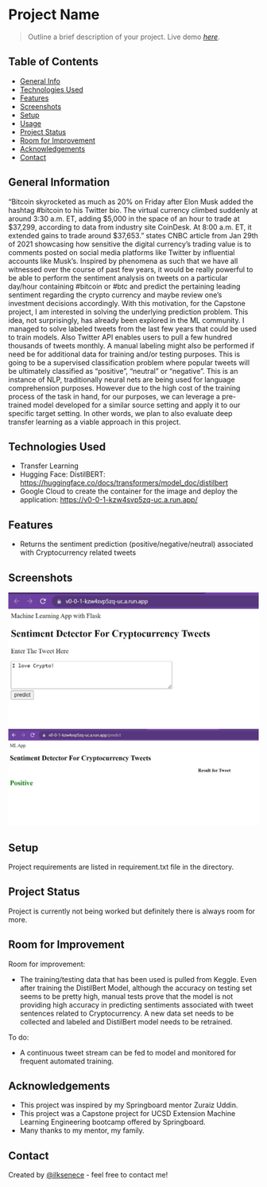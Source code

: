 # Project Name
> Outline a brief description of your project.
> Live demo [_here_](https://www.example.com). <!-- If you have the project hosted somewhere, include the link here. -->

## Table of Contents
* [General Info](#general-information)
* [Technologies Used](#technologies-used)
* [Features](#features)
* [Screenshots](#screenshots)
* [Setup](#setup)
* [Usage](#usage)
* [Project Status](#project-status)
* [Room for Improvement](#room-for-improvement)
* [Acknowledgements](#acknowledgements)
* [Contact](#contact)
<!-- * [License](#license) -->


## General Information
“Bitcoin skyrocketed as much as 20% on Friday after Elon Musk added the hashtag #bitcoin to his Twitter bio.
The virtual currency climbed suddenly at around 3:30 a.m. ET, adding $5,000 in the space of an hour to trade at $37,299, according to data from industry site CoinDesk. At 8:00 a.m. ET, it extended gains to trade around $37,653.” states CNBC article from Jan 29th of 2021 showcasing how sensitive the digital currency’s trading value is to comments posted on social media platforms like Twitter by influential accounts like Musk’s. Inspired by phenomena as such that we have all witnessed over the course of past few years, it would be really powerful to be able to perform the sentiment analysis on tweets on a particular day/hour containing #bitcoin or #btc and predict the pertaining leading sentiment regarding the crypto currency and maybe review one’s investment decisions accordingly. With this motivation, for the Capstone project, I am interested in solving the underlying prediction problem. 
This idea, not surprisingly, has already been explored in the ML community. I managed to solve labeled tweets from the last few years that could be used to train models. Also Twitter API enables users to pull a few hundred thousands of tweets monthly. A manual labeling might also be performed if need be for additional data for training and/or testing purposes. 
This is going to be a supervised classification problem where popular tweets will be ultimately classified as “positive”, “neutral” or “negative”. This is an instance of NLP, traditionally neural nets are being used for language comprehension purposes. However due to the high cost of the training process of the task in hand, for our purposes, we can leverage a pre-trained model developed for a similar source setting and apply it to our specific target setting. In other words, we plan to also evaluate deep transfer learning as a viable approach in this project. 


## Technologies Used
- Transfer Learning 
- Hugging Face: DistilBERT: https://huggingface.co/docs/transformers/model_doc/distilbert
- Google Cloud to create the container for the image and deploy the application: https://v0-0-1-kzw4svp5zq-uc.a.run.app/


## Features
- Returns the sentiment prediction (positive/negative/neutral) associated with Cryptocurrency related tweets


## Screenshots
![Example screenshot1](./img/screenshot1.jpg)
![Example screenshot2](./img/screenshot2.jpg)
<!-- If you have screenshots you'd like to share, include them here. -->


## Setup
Project requirements are listed in requirement.txt file in the directory. 



## Project Status
Project is currently not being worked but definitely there is always room for more.


## Room for Improvement

Room for improvement:
- The training/testing data that has been used is pulled from Keggle. Even after training the DistilBert Model, although the accuracy on testing set seems to be pretty high, manual tests prove that the model is not providing high accuracy in predicting sentiments associated with tweet sentences related to Cryptocurrency. A new data set needs to be collected and labeled and DistilBert model needs to be retrained.

To do:
- A continuous tweet stream can be fed to model and monitored for frequent automated training.


## Acknowledgements
- This project was inspired by my Springboard mentor Zuraiz Uddin.
- This project was a Capstone project for UCSD Extension Machine Learning Engineering bootcamp offered by Springboard.
- Many thanks to my mentor, my family.


## Contact
Created by [@ilksenece](https://github.com/ilksenece/CryptoSentimentAnalysis) - feel free to contact me!


<!-- Optional -->
<!-- ## License -->
<!-- This project is open source and available under the [... License](). -->

<!-- You don't have to include all sections - just the one's relevant to your project -->
